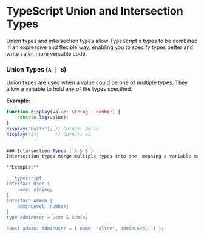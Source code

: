 # TypeScript Union and Intersection Types

Union types and intersection types allow TypeScript's types to be combined in an expressive and flexible way, enabling you to specify types better and write safer, more versatile code.

### Union Types (`A | B`)
Union types are used when a value could be one of multiple types. They allow a variable to hold any of the types specified.

**Example:**

```typescript
function display(value: string | number) {
    console.log(value);
}
display("Hello"); // Output: Hello
display(42);      // Output: 42


### Intersection Types (`A & B`)
Intersection types merge multiple types into one, meaning a variable must meet all of the specified types.

**Example:**

```typescript
interface User {
    name: string;
}
interface Admin {
    adminLevel: number;
}
type AdminUser = User & Admin;

const admin: AdminUser = { name: "Alice", adminLevel: 1 };
